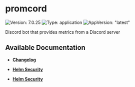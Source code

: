 # promcord

![Version: 7.0.25](https://img.shields.io/badge/Version-7.0.25-informational?style=flat-square) ![Type: application](https://img.shields.io/badge/Type-application-informational?style=flat-square) ![AppVersion: "latest"](https://img.shields.io/badge/AppVersion-"latest"-informational?style=flat-square)

Discord bot that provides metrics from a Discord server

## Available Documentation

- [**Changelog**](CHANGELOG)

- [**Helm Security**](container-security)

- [**Helm Security**](helm-security)

